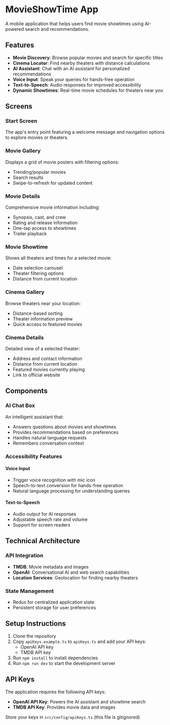 # MovieShowTime App

A mobile application that helps users find movie showtimes using AI-powered search and recommendations.

## Features

- **Movie Discovery**: Browse popular movies and search for specific titles
- **Cinema Locator**: Find nearby theaters with distance calculations
- **AI Assistant**: Chat with an AI assistant for personalized recommendations
- **Voice Input**: Speak your queries for hands-free operation
- **Text-to-Speech**: Audio responses for improved accessibility
- **Dynamic Showtimes**: Real-time movie schedules for theaters near you

## Screens

### Start Screen
The app's entry point featuring a welcome message and navigation options to explore movies or theaters.

### Movie Gallery
Displays a grid of movie posters with filtering options:
- Trending/popular movies
- Search results
- Swipe-to-refresh for updated content

### Movie Details
Comprehensive movie information including:
- Synopsis, cast, and crew
- Rating and release information
- One-tap access to showtimes
- Trailer playback

### Movie Showtime
Shows all theaters and times for a selected movie:
- Date selection carousel
- Theater filtering options
- Distance from current location

### Cinema Gallery
Browse theaters near your location:
- Distance-based sorting
- Theater information preview
- Quick access to featured movies

### Cinema Details
Detailed view of a selected theater:
- Address and contact information
- Distance from current location
- Featured movies currently playing
- Link to official website

## Components

### AI Chat Box
An intelligent assistant that:
- Answers questions about movies and showtimes
- Provides recommendations based on preferences
- Handles natural language requests
- Remembers conversation context

### Accessibility Features

#### Voice Input
- Trigger voice recognition with mic icon
- Speech-to-text conversion for hands-free operation
- Natural language processing for understanding queries

#### Text-to-Speech
- Audio output for AI responses
- Adjustable speech rate and volume
- Support for screen readers

## Technical Architecture

### API Integration
- **TMDB**: Movie metadata and images
- **OpenAI**: Conversational AI and web search capabilities
- **Location Services**: Geolocation for finding nearby theaters

### State Management
- Redux for centralized application state
- Persistent storage for user preferences

## Setup Instructions

1. Clone the repository
2. Copy `apiKeys.example.ts` to `apiKeys.ts` and add your API keys:
   - OpenAI API key
   - TMDB API key
3. Run `npm install` to install dependencies
4. Run `npm run dev` to start the development server

## API Keys

The application requires the following API keys:
- **OpenAI API Key**: Powers the AI assistant and showtime search
- **TMDB API Key**: Provides movie data and images

Store your keys in `src/config/apiKeys.ts` (this file is gitignored)
